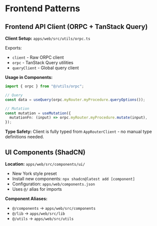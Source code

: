 # Frontend Patterns

## Frontend API Client (ORPC + TanStack Query)

**Client Setup:** `apps/web/src/utils/orpc.ts`

Exports:
- `client` - Raw ORPC client
- `orpc` - TanStack Query utilities
- `queryClient` - Global query client

**Usage in Components:**
```typescript
import { orpc } from "@/utils/orpc";

// Query
const data = useQuery(orpc.myRouter.myProcedure.queryOptions());

// Mutation
const mutation = useMutation({
  mutationFn: (input) => orpc.myRouter.myProcedure.mutate(input),
});
```

**Type Safety:**
Client is fully typed from `AppRouterClient` - no manual type definitions needed.

## UI Components (ShadCN)

**Location:** `apps/web/src/components/ui/`

- New York style preset
- Install new components: `npx shadcn@latest add [component]`
- Configuration: `apps/web/components.json`
- Uses `@/` alias for imports

**Component Aliases:**
- `@/components` → `apps/web/src/components`
- `@/lib` → `apps/web/src/lib`
- `@/utils` → `apps/web/src/utils`
